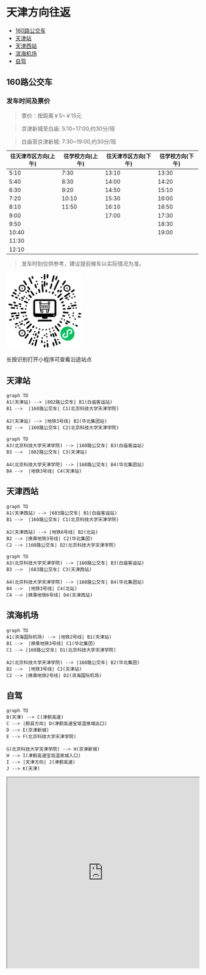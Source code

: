 # 天津方向往返

* [160路公交车](#160路公交车)
* [天津站](#天津站)
* [天津西站](#天津西站)
* [滨海机场](#滨海机场)
* [自驾](#自驾)

## 160路公交车

### 发车时间及票价

> 票价：按距离￥5~￥15元

> 京津新城至白庙: 5:10~17:00,约30分/班

> 白庙至京津新城: 7:30~19:00,约30分/班


|往天津市区方向(上午)|往学校方向(上午)|往天津市区方向(下午)|往学校方向(下午)|
|---|---|---|---|
|5:10|7:30|13:10|13:30|
|5:40|8:30|14:00|14:20|
|6:30|9:20|14:50|15:10|
|7:20|10:10|15:30|16:00|
|8:10|11:50|16:10|16:50|
|9:00|&nbsp;|17:00|17:30|
|9:50|&nbsp;|&nbsp;|18:30|
|10:40|&nbsp;|&nbsp;|19:00|
|11:30|&nbsp;|&nbsp;|&nbsp;|
|12:10|&nbsp;|&nbsp;|&nbsp;|

> 发车时刻仅供参考，建议提前候车以实际情况为准。

<img src="../images/160-shellbox-weapp.png" style="height: 200px;"/>
<p>长按识别打开小程序可查看沿途站点</p>


## 天津站

```mermaid
graph TD
A1(天津站) --> |802路公交车| B1(白庙客运站)
B1 -->  |160路公交车| C1(北京科技大学天津学院)

A2(天津站) --> |地铁3号线| B2(华北集团站)
B2 -->  |160路公交车| C2(北京科技大学天津学院)
```

```mermaid
graph TD
A3(北京科技大学天津学院) --> |160路公交车| B3(白庙客运站)
B3 -->  |802路公交车| C3(天津站)

A4(北京科技大学天津学院) --> |160路公交车| B4(华北集团站)
B4 -->  |地铁3号线| C4(天津站)
```

## 天津西站


```mermaid
graph TD
A1(天津西站) --> |683路公交车| B1(白庙客运站)
B1 -->  |160路公交车| C1(北京科技大学天津学院)

A2(天津西站) --> |地铁6号线| B2(北站)
B2 --> |换乘地铁3号线| C2(华北集团)
C2 --> |160路公交车| D2(北京科技大学天津学院)
```

```mermaid
graph TD
A3(北京科技大学天津学院) --> |160路公交车| B3(白庙客运站)
B3 -->  |683路公交车| C3(天津西站)

A4(北京科技大学天津学院) --> |160路公交车| B4(华北集团站)
B4 -->  |地铁3号线| C4(北站)
C4 --> |换乘地铁6号线| D4(天津西站)
```

## 滨海机场

```mermaid
graph TD
A1(滨海国际机场) --> |地铁2号线| B1(天津站)
B1 -->  |换乘地铁3号线| C1(华北集团)
C1 --> |160路公交车| D1(北京科技大学天津学院)

A2(北京科技大学天津学院) --> |160路公交车| B2(华北集团)
B2 -->  |地铁3号线| C2(天津站)
C2 --> |换乘地铁2号线| D2(滨海国际机场)
```

## 自驾

```mermaid
graph TD
B(天津) --> C(津蓟高速)
C --> |蓟县方向| D(津蓟高速宝坻温泉城出口)
D --> E(京津新城)
E --> F(北京科技大学天津学院)

G(北京科技大学天津学院) --> H(京津新城)
H --> I(津蓟高速宝坻温泉城入口)
I --> |天津方向| J(津蓟高速)
J --> K(天津)
```

<iframe style="width: 100%;height: 500px;" src="https://j.map.baidu.com/21/efDc"></iframe>